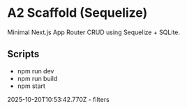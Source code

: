# A2 Scaffold (Sequelize)

Minimal Next.js App Router CRUD using Sequelize + SQLite.

## Scripts
- npm run dev
- npm run build
- npm start

2025-10-20T10:53:42.770Z - filters
